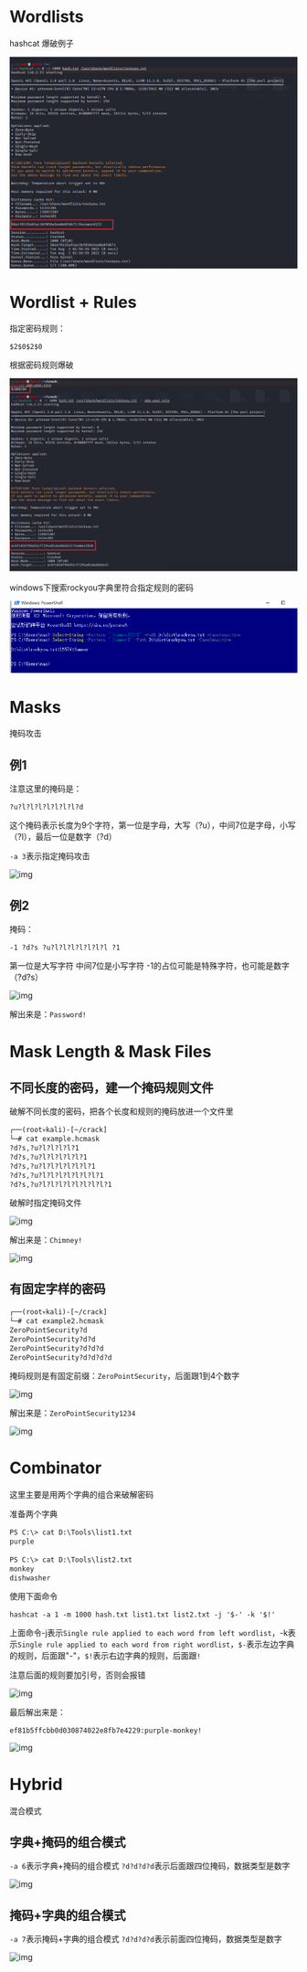 # Wordlists

hashcat 爆破例子

![img](https://github.com/maxzxc0110/hack-study/blob/main/img/1659419949864.jpg)

# Wordlist + Rules

指定密码规则：
```
$2$0$2$0
```

根据密码规则爆破

![img](https://github.com/maxzxc0110/hack-study/blob/main/img/1659420422528.jpg)

windows下搜索rockyou字典里符合指定规则的密码

![img](https://github.com/maxzxc0110/hack-study/blob/main/img/1659420904295.jpg)

# Masks

掩码攻击

## 例1
注意这里的掩码是：
```
?u?l?l?l?l?l?l?l?d
```

这个掩码表示长度为9个字符，第一位是字母，大写（?u），中间7位是字母，小写（?l），最后一位是数字（?d）

```-a 3```表示指定掩码攻击

![img](https://github.com/maxzxc0110/hack-study/blob/main/img/1659421732227.jpg)

## 例2

掩码：
```
-1 ?d?s ?u?l?l?l?l?l?l?l ?1
```

第一位是大写字符
中间7位是小写字符
-1的占位可能是特殊字符，也可能是数字（?d?s）

![img](https://github.com/maxzxc0110/hack-study/blob/main/img/1659423150111.jpg)

解出来是：```Password!```

# Mask Length & Mask Files

## 不同长度的密码，建一个掩码规则文件
破解不同长度的密码，把各个长度和规则的掩码放进一个文件里

```
┌──(root💀kali)-[~/crack]
└─# cat example.hcmask 
?d?s,?u?l?l?l?l?1
?d?s,?u?l?l?l?l?l?1
?d?s,?u?l?l?l?l?l?l?1
?d?s,?u?l?l?l?l?l?l?l?1
?d?s,?u?l?l?l?l?l?l?l?l?1
```

破解时指定掩码文件

![img](https://github.com/maxzxc0110/hack-study/blob/main/img/1659424785037.jpg)

解出来是：```Chimney!```

![img](https://github.com/maxzxc0110/hack-study/blob/main/img/1659426375820.jpg)


## 有固定字样的密码

```
┌──(root💀kali)-[~/crack]
└─# cat example2.hcmask 
ZeroPointSecurity?d
ZeroPointSecurity?d?d
ZeroPointSecurity?d?d?d
ZeroPointSecurity?d?d?d?d

```

掩码规则是有固定前缀：```ZeroPointSecurity```，后面跟1到4个数字

![img](https://github.com/maxzxc0110/hack-study/blob/main/img/1659426578749.jpg)


解出来是：```ZeroPointSecurity1234```

![img](https://github.com/maxzxc0110/hack-study/blob/main/img/1659427501594.jpg)


# Combinator

这里主要是用两个字典的组合来破解密码

准备两个字典
```
PS C:\> cat D:\Tools\list1.txt
purple

PS C:\> cat D:\Tools\list2.txt
monkey
dishwasher
```

使用下面命令
```
hashcat -a 1 -m 1000 hash.txt list1.txt list2.txt -j '$-' -k '$!'
```

上面命令-j表示```Single rule applied to each word from left wordlist```，-k表示```Single rule applied to each word from right wordlist```，```$-```表示左边字典的规则，后面跟"-"，```$!```表示右边字典的规则，后面跟```!```

注意后面的规则要加引号，否则会报错

![img](https://github.com/maxzxc0110/hack-study/blob/main/img/1659435231085.jpg)


最后解出来是：
```
ef81b5ffcbb0d030874022e8fb7e4229:purple-monkey!
```

![img](https://github.com/maxzxc0110/hack-study/blob/main/img/1659435432639.jpg)



# Hybrid

混合模式

## 字典+掩码的组合模式

```-a 6```表示字典+掩码的组合模式
```?d?d?d?d```表示后面跟四位掩码，数据类型是数字

![img](https://github.com/maxzxc0110/hack-study/blob/main/img/1659431283123.jpg)

## 掩码+字典的组合模式

```-a 7```表示掩码+字典的组合模式
```?d?d?d?d```表示前面四位掩码，数据类型是数字

![img](https://github.com/maxzxc0110/hack-study/blob/main/img/1659431589498.jpg)
